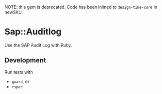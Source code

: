 NOTE: this gem is deprecated. Code has been inlined to `design-time-core` in newSKU.

# Sap::Auditlog

Use the SAP Audit Log with Ruby.

## Development

Run tests with

* `guard`, or
* `rspec`
